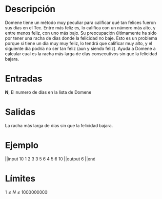 # Descripción

Domene tiene un método muy peculiar para calificar qué tan felices fueron sus días en el Tec. Entre más feliz es, lo califica con un número más alto, y entre menos feliz, con uno más bajo. Su preocupación últimamente ha sido por tener una racha de días donde la felicidad no baje. Esto es un problema porque si tiene un dia muy muy feliz, lo tendrá que calificar muy alto, y el siguiente día podría no ser tan feliz (aun y siendo feliz).
Ayuda a Domene a calcular cual es la racha más larga de días consecutivos sin que la felicidad bajara.

# Entradas

**N**, El numero de días en la lista de Domene

# Salidas

La racha más larga de días sin que la felicidad bajara.

# Ejemplo

||input
10
1 2 3 3 5 6 4 5 6 10
||output
6
||end

# Límites

$1 \le N \le 1000000000$